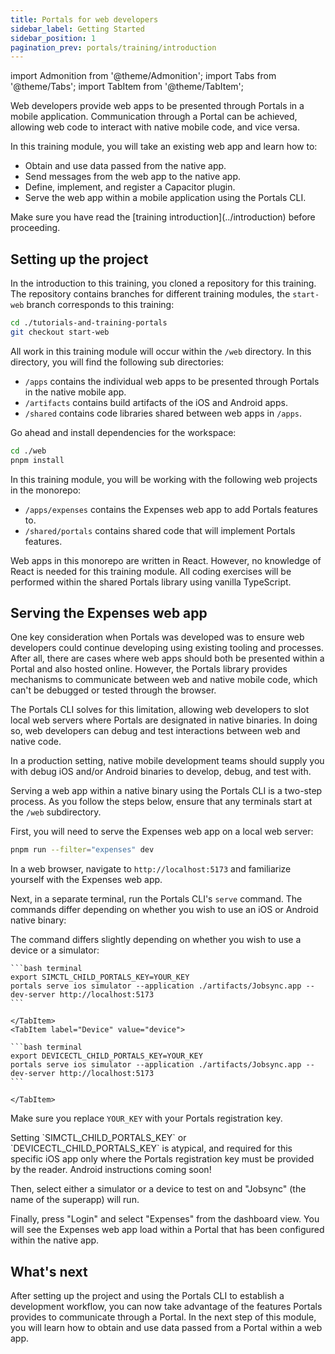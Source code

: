```yaml
---
title: Portals for web developers
sidebar_label: Getting Started
sidebar_position: 1
pagination_prev: portals/training/introduction
---
```


import Admonition from '@theme/Admonition';
import Tabs from '@theme/Tabs';
import TabItem from '@theme/TabItem';

Web developers provide web apps to be presented through Portals in a mobile application. Communication through a Portal can be achieved, allowing web code to interact with native mobile code, and vice versa.

In this training module, you will take an existing web app and learn how to:

- Obtain and use data passed from the native app.
- Send messages from the web app to the native app.
- Define, implement, and register a Capacitor plugin.
- Serve the web app within a mobile application using the Portals CLI. 

<Admonition type="note">
Make sure you have read the [training introduction](../introduction) before proceeding. 
</Admonition>

## Setting up the project

In the introduction to this training, you cloned a repository for this training. The repository contains branches for different training modules, the `start-web` branch corresponds to this training:

```bash terminal
cd ./tutorials-and-training-portals
git checkout start-web
```

All work in this training module will occur within the `/web` directory. In this directory, you will find the following sub directories:

- `/apps` contains the individual web apps to be presented through Portals in the native mobile app.
- `/artifacts` contains build artifacts of the iOS and Android apps.
- `/shared` contains code libraries shared between web apps in `/apps`.

Go ahead and install dependencies for the workspace:

```bash terminal
cd ./web
pnpm install
```

In this training module, you will be working with the following web projects in the monorepo:

- `/apps/expenses` contains the Expenses web app to add Portals features to.
- `/shared/portals` contains shared code that will implement Portals features.

<Admonition type="info">
Web apps in this monorepo are written in React. However, no knowledge of React is needed for this training module. All coding exercises will be performed within the shared Portals library using vanilla TypeScript. 
</Admonition>

## Serving the Expenses web app

One key consideration when Portals was developed was to ensure web developers could continue developing using existing tooling and processes. After all, there are cases where web apps should both be presented within a Portal and also hosted online. However, the Portals library provides mechanisms to communicate between web and native mobile code, which can't be debugged or tested through the browser. 

The Portals CLI solves for this limitation, allowing web developers to slot local web servers where Portals are designated in native binaries. In doing so, web developers can debug and test interactions between web and native code.

<Admonition type="info">
In a production setting, native mobile development teams should supply you with debug iOS and/or Android binaries to develop, debug, and test with.
</Admonition>

Serving a web app within a native binary using the Portals CLI is a two-step process. As you follow the steps below, ensure that any terminals start at the `/web` subdirectory.

First, you will need to serve the Expenses web app on a local web server:

```bash terminal
pnpm run --filter="expenses" dev
```

In a web browser, navigate to `http://localhost:5173` and familiarize yourself with the Expenses web app.

Next, in a separate terminal, run the Portals CLI's `serve` command. The commands differ depending on whether you wish to use an iOS or Android native binary:

<Tabs groupid="platforms">
  <TabItem label="iOS" value="ios" default>
    
  The command differs slightly depending on whether you wish to use a device or a simulator:

  <Tabs>
    <TabItem label="Simulator" value="sim" default>

    ```bash terminal
    export SIMCTL_CHILD_PORTALS_KEY=YOUR_KEY
    portals serve ios simulator --application ./artifacts/Jobsync.app --dev-server http://localhost:5173
    ```

    </TabItem>
    <TabItem label="Device" value="device">
    
    ```bash terminal
    export DEVICECTL_CHILD_PORTALS_KEY=YOUR_KEY
    portals serve ios simulator --application ./artifacts/Jobsync.app --dev-server http://localhost:5173
    ```

    </TabItem>
  </Tabs>

  Make sure you replace `YOUR_KEY` with your Portals registration key.

  <Admonition type="note">
  Setting `SIMCTL_CHILD_PORTALS_KEY` or `DEVICECTL_CHILD_PORTALS_KEY` is atypical, and required for this specific iOS app only where the Portals registration key must be provided by the reader. 
  </Admonition>

  </TabItem>
  <TabItem label="Android" value="android">
    <Admonition type="info">
      Android instructions coming soon!   
    </Admonition>
  </TabItem>
</Tabs>

Then, select either a simulator or a device to test on and "Jobsync" (the name of the superapp) will run.

Finally, press "Login" and select "Expenses" from the dashboard view. You will see the Expenses web app load within a Portal that has been configured within the native app.

## What's next

After setting up the project and using the Portals CLI to establish a development workflow, you can now take advantage of the features Portals provides to communicate through a Portal. In the next step of this module, you will learn how to obtain and use data passed from a Portal within a web app.